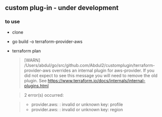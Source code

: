 ## custom plug-in - under development

### to use

 - clone
 - go build -o terraform-provider-aws
 - terraform plan




	>  [WARN] /Users/abdul/go/src/github.com/Abdul2/customplugin/terraform-provider-aws overrides an internal plugin for aws-provider.
  	>  If you did not expect to see this message you will need to remove the old plugin.
  	>   See https://www.terraform.io/docs/internals/internal-plugins.html

	> 2 error(s) occurred:

	> * provider.aws: : invalid or unknown key: profile
	> * provider.aws: : invalid or unknown key: region 
  
 
 
